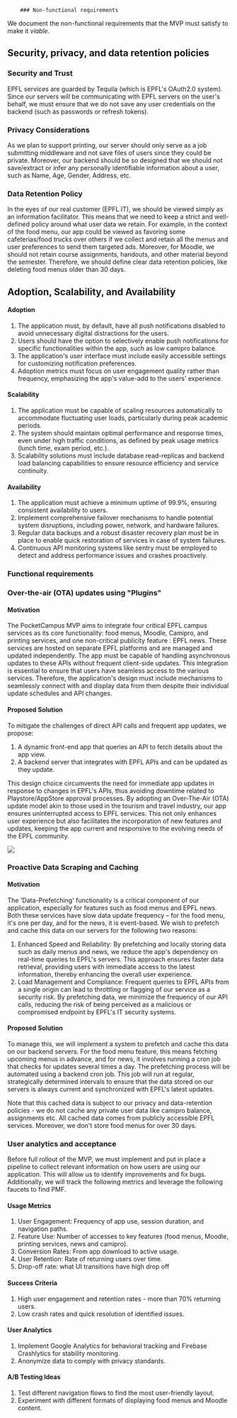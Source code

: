         ### Non-functional requirements

We document the non-functional requirements that the MVP must satisfy to make it _viable._

## Security, privacy, and data retention policies

### Security and Trust

EPFL services are guarded by Tequila (which is EPFL's OAuth2.0 system). Since our servers will be communicating with EPFL servers on the user's behalf, we must ensure that we do not save any user credentials on the backend (such as passwords or refresh tokens).

### Privacy Considerations

As we plan to support printing, our server should only serve as a job submitting middleware and not save files of users since they could be private. Moreover, our backend should be so designed that we should not save/extract or infer any personally identifiable information about a user, such as Name, Age, Gender, Address, etc.

### Data Retention Policy

In the eyes of our real customer (EPFL IT), we should be viewed simply as an information facilitator. This means that we need to keep a strict and well-defined policy around what user data we retain. For example, in the context of the food menu, our app could be viewed as favoring some cafeterias/food trucks over others if we collect and retain all the menus and user preferences to send them targeted ads. Moreover, for Moodle, we should not retain course assignments, handouts, and other material beyond the semester. Therefore, we should define clear data retention policies, like deleting food menus older than 30 days.

## Adoption, Scalability, and Availability

#### Adoption

1. The application must, by default, have all push notifications disabled to avoid unnecessary digital distractions for the users.
2. Users should have the option to selectively enable push notifications for specific functionalities within the app, such as low camipro balance.
3. The application's user interface must include easily accessible settings for customizing notification preferences.
4. Adoption metrics must focus on user engagement quality rather than frequency, emphasizing the app's value-add to the users' experience.

#### Scalability

1. The application must be capable of scaling resources automatically to accommodate fluctuating user loads, particularly during peak academic periods.
2. The system should maintain optimal performance and response times, even under high traffic conditions, as defined by peak usage metrics (lunch time, exam period, etc.).
3. Scalability solutions must include database read-replicas and backend load balancing capabilities to ensure resource efficiency and service continuity.

#### Availability

1. The application must achieve a minimum uptime of 99.9%, ensuring consistent availability to users.
2. Implement comprehensive failover mechanisms to handle potential system disruptions, including power, network, and hardware failures.
3. Regular data backups and a robust disaster recovery plan must be in place to enable quick restoration of services in case of system failures.
4. Continuous API monitoring systems like sentry must be employed to detect and address performance issues and crashes proactively.

### Functional requirements

### Over-the-air (OTA) updates using "Plugins"

#### Motivation

The PocketCampus MVP aims to integrate four critical EPFL campus services as its core functionality: food menus, Moodle, Camipro, and printing services, and one non-critical publicity feature : EPFL news. These services are hosted on separate EPFL platforms and are managed and updated independently. The app must be capable of handling asynchronous updates to these APIs without frequent client-side updates. This integration is essential to ensure that users have seamless access to the various services. Therefore, the application's design must include mechanisms to seamlessly connect with and display data from them despite their individual update schedules and API changes.

#### Proposed Solution

To mitigate the challenges of direct API calls and frequent app updates, we propose:

1. A dynamic front-end app that queries an API to fetch details about the app view.
2. A backend server that integrates with EPFL APIs and can be updated as they update.

This design choice circumvents the need for immediate app updates in response to changes in EPFL's APIs, thus avoiding downtime related to Playstore/AppStore approval processes. By adopting an Over-The-Air (OTA) update model akin to those used in the tourism and travel industry, our app ensures uninterrupted access to EPFL services. This not only enhances user experience but also facilitates the incorporation of new features and updates, keeping the app current and responsive to the evolving needs of the EPFL community.

![](./assets/ota-update-flow.png)

### Proactive Data Scraping and Caching

#### Motivation

The 'Data-Prefetching' functionality is a critical component of our application, especially for features such as food menus and EPFL news. Both these services have slow data update frequency – for the food menu, it's one per day, and for the news, it is event-based. We wish to prefetch and cache this data on our servers for the following two reasons:

1. Enhanced Speed and Reliability: By prefetching and locally storing data such as daily menus and news, we reduce the app's dependency on real-time queries to EPFL's servers. This approach ensures faster data retrieval, providing users with immediate access to the latest information, thereby enhancing the overall user experience.
2. Load Management and Compliance: Frequent queries to EPFL APIs from a single origin can lead to throttling or flagging of our service as a security risk. By prefetching data, we minimize the frequency of our API calls, reducing the risk of being perceived as a malicious or compromised endpoint by EPFL's IT security systems.

#### Proposed Solution

To manage this, we will implement a system to prefetch and cache this data on our backend servers. For the food menu feature, this means fetching upcoming menus in advance, and for news, it involves running a cron job that checks for updates several times a day. The prefetching process will be automated using a backend cron job. This job will run at regular, strategically determined intervals to ensure that the data stored on our servers is always current and synchronized with EPFL's latest updates.

Note that this cached data is subject to our privacy and data-retention policies - we do not cache any private user data like camipro balance, assignments etc. All cached data comes from publicly accessible EPFL services. Moreover, we don't store food menus for over 30 days.

### User analytics and acceptance

Before full rollout of the MVP, we must implement and put in place a pipeline to collect relevant information on how users are using our application. This will allow us to identify improvements and fix bugs. Additionally, we will track the following metrics and leverage the following faucets to find PMF.

#### Usage Metrics

1. User Engagement: Frequency of app use, session duration, and navigation paths.
2. Feature Use: Number of accesses to key features (food menus, Moodle, printing services, news and camipro).
3. Conversion Rates: From app download to active usage.
4. User Retention: Rate of returning users over time.
5. Drop-off rate: what UI transitions have high drop off

#### Success Criteria

1. High user engagement and retention rates - more than 70% returning users.
2. Low crash rates and quick resolution of identified issues.

#### User Analytics

1. Implement Google Analytics for behavioral tracking and Firebase Crashlytics for stability monitoring.
2. Anonymize data to comply with privacy standards.

#### A/B Testing Ideas

1. Test different navigation flows to find the most user-friendly layout.
2. Experiment with different formats of displaying food menus and Moodle content.